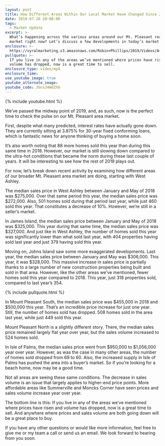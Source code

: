 ```yaml
---
layout: post
title: How Different Areas Within Our Local Market Have Changed Since 2018
date: 2019-07-26 20:08:00
tags:
  - Market Update
excerpt: >-
  What’s happening across the various areas around our Mt. Pleasant real estate
  market right now? Let’s discuss a few developments in today’s market update.
enclosure: >-
  https://vyralmarketing.s3.amazonaws.com/Robin+Phillips/2019/Videos/A+Midyear+Market+Update.mp4
pullquote: >-
  If you live in any of the areas we’ve mentioned where prices have risen and
  volume has dropped, now is a great time to sell.
enclosure_type: video/mp4
enclosure_time:
use_youtube_image: true
youtube_alternate_image:
youtube_code: JbnsJ4WdZh0
---
```


{% include youtube.html %}

We’ve passed the midway point of 2019, and, as such, now is the perfect time to check the pulse on our Mt. Pleasant area market.&nbsp;

First, despite what many predicted, interest rates have actually gone down. They are currently sitting at 3.875% for 30-year fixed conforming loans, which is fantastic news for anyone thinking of buying a home soon.&nbsp;

It’s also worth noting that 88 more homes sold this year than during this same time in 2018. However, our market is still slowing down compared to the ultra-hot conditions that became the norm during these last couple of years. It will be interesting to see how the rest of 2019 plays out.

For now, let’s break down recent activity by examining how different areas of our broader Mt. Pleasant area market are doing, starting with West Ashley.&nbsp;

The median sales price in West Ashley between January and May of 2018 was $275,000. Over that same period this year, the median sales price was $272,000. Also, 501 homes sold during that period last year, while just 460 sold this year. That constitutes a decrease of 10%. However, we’re still in a seller’s market.

In James Island, the median sales price between January and May of 2018 was $325,000. This year during that same time, the median sales price was $327,000. And just like in West Ashley, the number of homes sold this year was significantly lower than what sold last year, with 404 properties having sold last year and just 379 having sold this year.&nbsp;

Moving on, Johns Island saw some more exaggerated developments. Last year, the median sales price between January and May was $306,000. This year, it was $328,000. This massive increase in sales price is partially thanks to a large number of new construction properties being built and sold in that area. However, like the other areas we’ve mentioned, fewer homes sold this year compared to 2018. This year, just 318 properties sold, compared to last year’s 354.&nbsp;

{% include pullquote.html %}

In Mount Pleasant South, the median sales price was $455,000 in 2018 and $500,000 this year. That’s an incredible price increase for just one year. Still, the number of homes sold has dropped. 508 homes sold in the area last year, while just 449 sold this year.&nbsp;

Mount Pleasant North is a slightly different story. There, the median sales price remained largely flat year over year, but the sales volume increased to 524 homes sold.&nbsp;

In Isle of Palms, the median sales price went from $950,000 to $1,056,000 year over year. However, as was the case in many other areas, the number of homes sold dropped from 69 to 60. Also, the increased supply in Isle of Palms has pushed the area into a buyer’s market. So if you’re looking for a beach home, now may be a good time.&nbsp;

Not all areas are seeing these same conditions. The decrease in sales volume is an issue that largely applies to higher-end price points. More affordable areas like Summerville and Moncks Corner have seen prices and sales volume increase year over year.&nbsp;

The bottom line is this: If you live in any of the areas we’ve mentioned where prices have risen and volume has dropped, now is a great time to sell. And anywhere where prices and sales volume are both going down will be a great place to buy.&nbsp;

If you have any other questions or would like more information, feel free to give me or my team a call or send us an email. We look forward to hearing from you soon.<br>&nbsp;